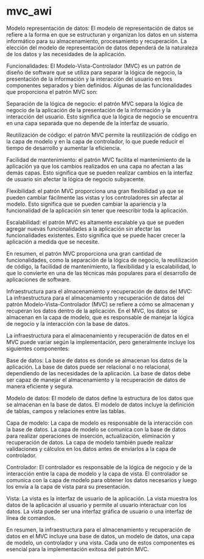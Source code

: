 # mvc_awi

Modelo representación de datos: El modelo de representación de datos se refiere a la forma en que se estructuran y organizan los datos en un sistema informático para su almacenamiento, procesamiento y recuperación. La elección del modelo de representación de datos dependerá de la naturaleza de los datos y las necesidades de la aplicación.

Funcionalidades: El Modelo-Vista-Controlador (MVC) es un patrón de diseño de software que se utiliza para separar la lógica de negocio, la presentación de la información y la interacción del usuario en tres componentes separados y bien definidos. Algunas de las funcionalidades que proporciona el patrón MVC son:

Separación de la lógica de negocio: el patrón MVC separa la lógica de negocio de la aplicación de la presentación de la información y la interacción del usuario. Esto significa que la lógica de negocio se encuentra en una capa separada que no depende de la interfaz de usuario.

Reutilización de código: el patrón MVC permite la reutilización de código en la capa de modelo y en la capa de controlador, lo que puede reducir el tiempo de desarrollo y aumentar la eficiencia.

Facilidad de mantenimiento: el patrón MVC facilita el mantenimiento de la aplicación ya que los cambios realizados en una capa no afectan a las demás capas. Esto significa que se pueden realizar cambios en la interfaz de usuario sin afectar la lógica de negocio subyacente.

Flexibilidad: el patrón MVC proporciona una gran flexibilidad ya que se pueden cambiar fácilmente las vistas y los controladores sin afectar al modelo. Esto significa que se pueden cambiar la apariencia y la funcionalidad de la aplicación sin tener que reescribir toda la aplicación.

Escalabilidad: el patrón MVC es altamente escalable ya que se pueden agregar nuevas funcionalidades a la aplicación sin afectar las funcionalidades existentes. Esto significa que se puede hacer crecer la aplicación a medida que se necesite.

En resumen, el patrón MVC proporciona una gran cantidad de funcionalidades, como la separación de la lógica de negocio, la reutilización de código, la facilidad de mantenimiento, la flexibilidad y la escalabilidad, lo que lo convierte en una de las técnicas más populares para el desarrollo de aplicaciones de software.

Infraestructura para el almacenamiento y recuperación de datos del MVC: La infraestructura para el almacenamiento y recuperación de datos del patrón Modelo-Vista-Controlador (MVC) se refiere a cómo se almacenan y recuperan los datos dentro de la aplicación. En el MVC, los datos se almacenan en la capa de modelo, que es responsable de manejar la lógica de negocio y la interacción con la base de datos.

La infraestructura para el almacenamiento y recuperación de datos en el MVC puede variar según la implementación, pero generalmente incluye los siguientes componentes:

Base de datos: La base de datos es donde se almacenan los datos de la aplicación. La base de datos puede ser relacional o no relacional, dependiendo de las necesidades de la aplicación. La base de datos debe ser capaz de manejar el almacenamiento y la recuperación de datos de manera eficiente y segura.

Modelo de datos: El modelo de datos define la estructura de los datos que se almacenan en la base de datos. El modelo de datos incluye la definición de tablas, campos y relaciones entre las tablas.

Capa de modelo: La capa de modelo es responsable de la interacción con la base de datos. La capa de modelo se comunica con la base de datos para realizar operaciones de inserción, actualización, eliminación y recuperación de datos. La capa de modelo también puede realizar validaciones y cálculos en los datos antes de enviarlos a la capa de controlador.

Controlador: El controlador es responsable de la lógica de negocio y de la interacción entre la capa de modelo y la capa de vista. El controlador se comunica con la capa de modelo para obtener los datos necesarios y luego los envía a la capa de vista para su presentación.

Vista: La vista es la interfaz de usuario de la aplicación. La vista muestra los datos de la aplicación al usuario y permite al usuario interactuar con los datos. La vista puede ser una interfaz gráfica de usuario o una interfaz de línea de comandos.

En resumen, la infraestructura para el almacenamiento y recuperación de datos en el MVC incluye una base de datos, un modelo de datos, una capa de modelo, un controlador y una vista. Cada uno de estos componentes es esencial para la implementación exitosa del patrón MVC.
